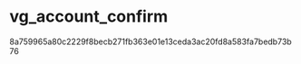 vg_account_confirm
==================
8a759965a80c2229f8becb271fb363e01e13ceda3ac20fd8a583fa7bedb73b76
